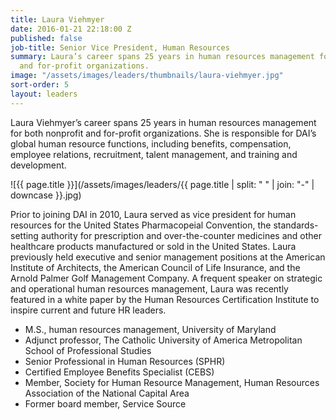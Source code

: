 ```yaml
---
title: Laura Viehmyer
date: 2016-01-21 22:18:00 Z
published: false
job-title: Senior Vice President, Human Resources
summary: Laura’s career spans 25 years in human resources management for both nonprofit
  and for-profit organizations.
image: "/assets/images/leaders/thumbnails/laura-viehmyer.jpg"
sort-order: 5
layout: leaders
---
```


Laura Viehmyer’s career spans 25 years in human resources management for both nonprofit and for-profit organizations. She is responsible for DAI’s global human resource functions, including benefits, compensation, employee relations, recruitment, talent management, and training and development.

![{{ page.title }}](/assets/images/leaders/{{ page.title | split: " " | join: "-" | downcase }}.jpg)

Prior to joining DAI in 2010, Laura served as vice president for human resources for the United States Pharmacopeial Convention, the standards-setting authority for prescription and over-the-counter medicines and other healthcare products manufactured or sold in the United States. Laura previously held executive and senior management positions at the American Institute of Architects, the American Council of Life Insurance, and the Arnold Palmer Golf Management Company. A frequent speaker on strategic and operational human resources management, Laura was recently featured in a white paper by the Human Resources Certification Institute to inspire current and future HR leaders.

* M.S., human resources management, University of Maryland
* Adjunct professor, The Catholic University of America Metropolitan School of Professional Studies
* Senior Professional in Human Resources (SPHR)
* Certified Employee Benefits Specialist (CEBS)
* Member, Society for Human Resource Management, Human Resources Association of the National Capital Area
* Former board member, Service Source

